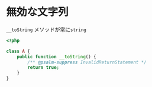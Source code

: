 # 無効な文字列

`__toString` メソッドが常に`string`

```php
<?php

class A {
    public function __toString() {
        /** @psalm-suppress InvalidReturnStatement */
        return true;
    }
}
```
